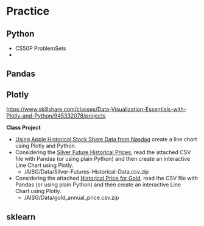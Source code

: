 # Practice

## Python

* CS50P ProblemSets
* 

## Pandas


## Plotly

https://www.skillshare.com/classes/Data-Visualization-Essentials-with-Plotly-and-Python/945332078/projects

**Class Project**

* [Using Apple Historical Stock Share Data from Nasdaq](https://www.nasdaq.com/api/v1/historical/AAPL/stocks/2019-01-17/2020-01-17) create a line chart using Plotly and Python.
* Considering the [Silver Future Historical Prices](https://drive.google.com/file/d/1kVhmyKMsTkWgfR9EDQnMmvfYx2isR_4a/view?usp=sharing), read the attached CSV file with Pandas (or using plain Python) and then create an interactive Line Chart using Plotly. 
    * /AISG/Data/Silver-Futures-Historical-Data.csv.zip
* Considering the attached [Historical Price for Gold](https://drive.google.com/file/d/1UwAkll3MIsalrHKpVdtDixqUZyuDdriF/view?usp=sharing), read the CSV file with Pandas (or using plain Python) and then create an interactive Line Chart using Plotly.
    * /AISG/Data/gold_annual_price.csv.zip


## sklearn

